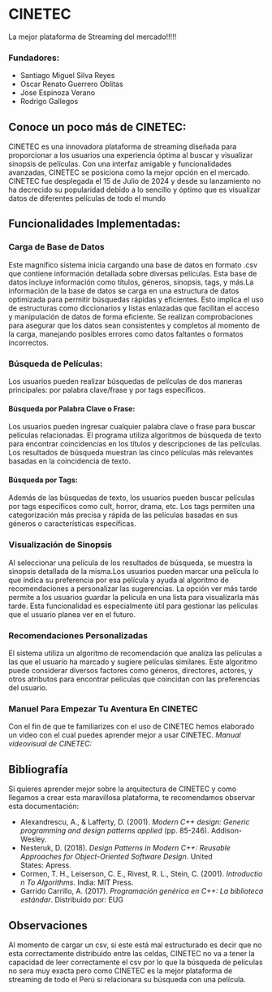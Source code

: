 # CINETEC
La mejor plataforma de Streaming del mercado!!!!!
### Fundadores:
* Santiago Miguel Silva Reyes
* Oscar Renato Guerrero Oblitas
* Jose Espinoza Verano
* Rodrigo Gallegos

## Conoce un poco más de CINETEC:
CINETEC es una innovadora plataforma de streaming diseñada para proporcionar a los usuarios una experiencia óptima al buscar y visualizar sinopsis de películas. Con una interfaz amigable y funcionalidades avanzadas, CINETEC se posiciona como la mejor opción en el mercado. CINETEC fue desplegada el 15 de Julio de 2024 y desde su lanzamiento no ha decrecido su popularidad debido a lo sencillo y óptimo que es visualizar datos de diferentes películas de todo el mundo 

## Funcionalidades Implementadas:

### Carga de Base de Datos 
Este magnífico sistema inicia cargando una base de datos en formato .csv que contiene información detallada sobre diversas películas. Esta base de datos incluye información como títulos, géneros, sinopsis, tags, y más.La información de la base de datos se carga en una estructura de datos optimizada para permitir búsquedas rápidas y eficientes. Esto implica el uso de estructuras como diccionarios y listas enlazadas que facilitan el acceso y manipulación de datos de forma eficiente. Se realizan comprobaciones para asegurar que los datos sean consistentes y completos al momento de la carga, manejando posibles errores como datos faltantes o formatos incorrectos.

### Búsqueda de Películas:
Los usuarios pueden realizar búsquedas de películas de dos maneras principales: por palabra clave/frase y por tags específicos.
#### Búsqueda por Palabra Clave o Frase:
Los usuarios pueden ingresar cualquier palabra clave o frase para buscar películas relacionadas. El programa utiliza algoritmos de búsqueda de texto para encontrar coincidencias en los títulos y descripciones de las películas. Los resultados de búsqueda muestran las cinco películas más relevantes basadas en la coincidencia de texto. 
#### Búsqueda por Tags:
Además de las búsquedas de texto, los usuarios pueden buscar películas por tags específicos como cult, horror, drama, etc. Los tags permiten una categorización más precisa y rápida de las películas basadas en sus géneros o características específicas.

### Visualización de Sinopsis
Al seleccionar una película de los resultados de búsqueda, se muestra la sinopsis detallada de la misma.Los usuarios pueden marcar una película lo que indica su preferencia por esa película y ayuda al algoritmo de recomendaciones a personalizar las sugerencias. La opción ver más tarde permite a los usuarios guardar la película en una lista para visualizarla más tarde. Esta funcionalidad es especialmente útil para gestionar las películas que el usuario planea ver en el futuro.

### Recomendaciones Personalizadas 
El sistema utiliza un algoritmo de recomendación que analiza las películas a las que el usuario ha marcado y sugiere películas similares. Este algoritmo puede considerar diversos factores como géneros, directores, actores, y otros atributos para encontrar películas que coincidan con las preferencias del usuario.

### Manuel Para Empezar Tu Aventura En CINETEC
Con el fin de que te familiarizes con el uso de CINETEC hemos elaborado un video con el cual puedes aprender mejor a usar CINETEC. *Manual videovisual de CINETEC:*

## Bibliografía 
Si quieres aprender mejor sobre la arquitectura de CINETEC y como llegamos a crear esta maravillosa plataforma, te recomendamos observar esta documentación:

* Alexandrescu, A., & Lafferty, D. (2001). *Modern C++ design: Generic programming and design patterns applied* (pp. 85-246). Addison-Wesley.
* Nesteruk, D. (2018). *Design Patterns in Modern C++: Reusable Approaches for Object-Oriented Software Design*. United States: Apress.
* Cormen, T. H., Leiserson, C. E., Rivest, R. L., Stein, C. (2001). *Introduction To Algorithms*. India: MIT Press.
* Garrido Carrillo, A. (2017). *Programación genérica en C++: La biblioteca estándar*. Distribuido por: EUG

## Observaciones
Al momento de cargar un csv, si este está mal estructurado es decir que no esta correctamente distribuido entre las celdas, CINETEC no va a tener la capacidad de leer correctamente el csv por lo que la búsqueda de películas no sera muy exacta pero como CINETEC es la mejor plataforma de streaming de todo el Perú si relacionara su búsqueda con una película.


